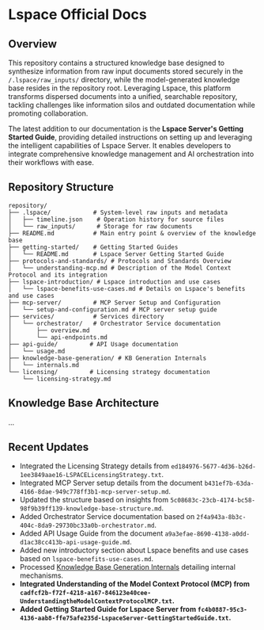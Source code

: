 # Lspace Official Docs

## Overview

This repository contains a structured knowledge base designed to synthesize information from raw input documents stored securely in the `/.lspace/raw_inputs/` directory, while the model-generated knowledge base resides in the repository root. Leveraging Lspace, this platform transforms dispersed documents into a unified, searchable repository, tackling challenges like information silos and outdated documentation while promoting collaboration.

The latest addition to our documentation is the **Lspace Server's Getting Started Guide**, providing detailed instructions on setting up and leveraging the intelligent capabilities of Lspace Server. It enables developers to integrate comprehensive knowledge management and AI orchestration into their workflows with ease.

## Repository Structure

```
repository/
├── .lspace/            # System-level raw inputs and metadata
│   ├── timeline.json    # Operation history for source files
│   └── raw_inputs/      # Storage for raw documents
├── README.md           # Main entry point & overview of the knowledge base
├── getting-started/    # Getting Started Guides
│   └── README.md       # Lspace Server Getting Started Guide
├── protocols-and-standards/ # Protocols and Standards Overview
│   └── understanding-mcp.md # Description of the Model Context Protocol and its integration
├── lspace-introduction/ # Lspace introduction and use cases
│   └── lspace-benefits-use-cases.md # Details on Lspace's benefits and use cases
├── mcp-server/         # MCP Server Setup and Configuration
│   └── setup-and-configuration.md # MCP server setup guide
├── services/           # Services directory
│   └── orchestrator/   # Orchestrator Service documentation
│       ├── overview.md
│       └── api-endpoints.md
├── api-guide/         # API Usage documentation
│   └── usage.md
├── knowledge-base-generation/ # KB Generation Internals
│   └── internals.md
└── licensing/         # Licensing strategy documentation
    └── licensing-strategy.md
```

## Knowledge Base Architecture
...

## Recent Updates
- Integrated the Licensing Strategy details from `ed184976-5677-4d36-b26d-1ee3849aae16-LSPACELicensingStrategy.txt`.
- Integrated MCP Server setup details from the document `b431ef7b-63da-4166-8dae-949c778ff3b1-mcp-server-setup.md`.
- Updated the structure based on insights from `5c08683c-23cb-4174-bc58-98f9b39ff139-knowledge-base-structure.md`.
- Added Orchestrator Service documentation based on `2f4a943a-8b3c-404c-8da9-29730bc33a0b-orchestrator.md`.
- Added API Usage Guide from the document `a9a3efae-8690-4138-a0dd-d1ac38cc413b-api-usage-guide.md`.
- Added new introductory section about Lspace benefits and use cases based on `lspace-benefits-use-cases.md`.
- Processed [Knowledge Base Generation Internals](./knowledge-base-generation/internals.md) detailing internal mechanisms.
- **Integrated Understanding of the Model Context Protocol (MCP) from `cadfcf2b-f72f-4218-a167-846123e40cee-UnderstandingtheModelContextProtocolMCP.txt`.**
- **Added Getting Started Guide for Lspace Server from `fc4b0887-95c3-4136-aab8-ffe75afe235d-LspaceServer-GettingStartedGuide.txt`.**